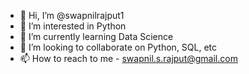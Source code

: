 - 👋 Hi, I’m @swapnilrajput1
- 👀 I’m interested in Python
- 🌱 I’m currently learning Data Science 
- 💞️ I’m looking to collaborate on Python, SQL, etc
- 📫 How to reach to me - swapnil.s.rajput@gmail.com

<!---
swapnilrajput1/swapnilrajput1 is a ✨ special ✨ repository because its `README.md` (this file) appears on your GitHub profile.
You can click the Preview link to take a look at your changes.
--->
